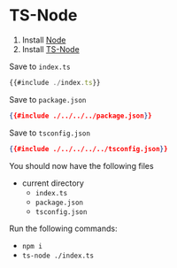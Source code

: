 # TS-Node

1. Install [Node](https://nodejs.org/en/download/package-manager)
2. Install [TS-Node](https://www.npmjs.com/package/ts-node)

Save to `index.ts`

```ts
{{#include ./index.ts}}
```

Save to `package.json`

```json
{{#include ./../../../package.json}}
```

Save to `tsconfig.json`

```json
{{#include ./../../../../tsconfig.json}}
```

You should now have the following files

- current directory
  - `index.ts`
  - `package.json`
  - `tsconfig.json`

Run the following commands:

- `npm i`
- `ts-node ./index.ts`
